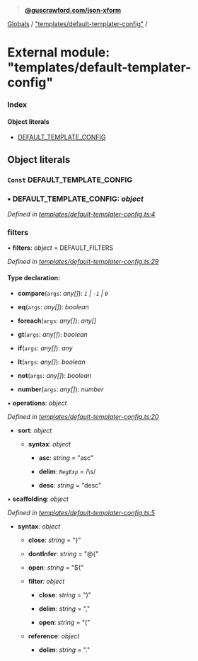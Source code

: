 > **[@guscrawford.com/json-xform](../README.md)**

[Globals](../globals.md) / ["templates/default-templater-config"](_templates_default_templater_config_.md) /

# External module: "templates/default-templater-config"

### Index

#### Object literals

* [DEFAULT_TEMPLATE_CONFIG](_templates_default_templater_config_.md#const-default_template_config)

## Object literals

### `Const` DEFAULT_TEMPLATE_CONFIG

### ▪ **DEFAULT_TEMPLATE_CONFIG**: *object*

*Defined in [templates/default-templater-config.ts:4](https://github.com/guscrawford-com/json-xform/blob/9eac5e8/src/templates/default-templater-config.ts#L4)*

###  filters

• **filters**: *object* =  DEFAULT_FILTERS

*Defined in [templates/default-templater-config.ts:29](https://github.com/guscrawford-com/json-xform/blob/9eac5e8/src/templates/default-templater-config.ts#L29)*

#### Type declaration:

* **compare**(`args`: *any[]*): *`1` | `-1` | `0`*

* **eq**(`args`: *any[]*): *boolean*

* **foreach**(`args`: *any[]*): *any[]*

* **gt**(`args`: *any[]*): *boolean*

* **if**(`args`: *any[]*): *any*

* **lt**(`args`: *any[]*): *boolean*

* **not**(`args`: *any[]*): *boolean*

* **number**(`args`: *any[]*): *number*

▪ **operations**: *object*

*Defined in [templates/default-templater-config.ts:20](https://github.com/guscrawford-com/json-xform/blob/9eac5e8/src/templates/default-templater-config.ts#L20)*

* **sort**: *object*

  * **syntax**: *object*

    * **asc**: *string* = "asc"

    * **delim**: *`RegExp`* = /\s/

    * **desc**: *string* = "desc"

▪ **scaffolding**: *object*

*Defined in [templates/default-templater-config.ts:5](https://github.com/guscrawford-com/json-xform/blob/9eac5e8/src/templates/default-templater-config.ts#L5)*

* **syntax**: *object*

  * **close**: *string* = "}"

  * **dontInfer**: *string* = "@{"

  * **open**: *string* = "${"

  * **filter**: *object*

    * **close**: *string* = ")"

    * **delim**: *string* = ","

    * **open**: *string* = "("

  * **reference**: *object*

    * **delim**: *string* = "."